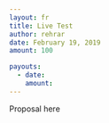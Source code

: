 ```yaml
---
layout: fr
title: Live Test
author: rehrar
date: February 19, 2019
amount: 100

payouts:
  - date:
    amount:
---
```


Proposal here
